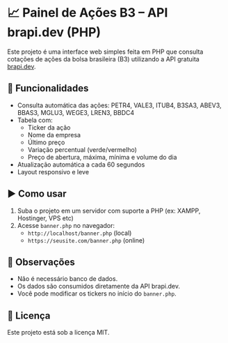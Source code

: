 
# 📈 Painel de Ações B3 – API brapi.dev (PHP)

Este projeto é uma interface web simples feita em PHP que consulta cotações de ações da bolsa brasileira (B3) utilizando a API gratuita [brapi.dev](https://brapi.dev).

## 🔧 Funcionalidades

- Consulta automática das ações: PETR4, VALE3, ITUB4, B3SA3, ABEV3, BBAS3, MGLU3, WEGE3, LREN3, BBDC4
- Tabela com:
  - Ticker da ação
  - Nome da empresa
  - Último preço
  - Variação percentual (verde/vermelho)
  - Preço de abertura, máxima, mínima e volume do dia
- Atualização automática a cada 60 segundos
- Layout responsivo e leve

## ▶️ Como usar

1. Suba o projeto em um servidor com suporte a PHP (ex: XAMPP, Hostinger, VPS etc)
2. Acesse `banner.php` no navegador:
   - `http://localhost/banner.php` (local)
   - `https://seusite.com/banner.php` (online)

## 📌 Observações

- Não é necessário banco de dados.
- Os dados são consumidos diretamente da API brapi.dev.
- Você pode modificar os tickers no início do `banner.php`.

## 📃 Licença

Este projeto está sob a licença MIT.
